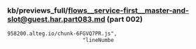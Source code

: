 ### kb/previews_full/flows__service-first__master-and-slot@guest.har.part083.md (part 002)

```md
958200.alteg.io/chunk-6FGVQ7PR.js",
                        "lineNumbe
```

```
